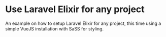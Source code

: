 # Use Laravel Elixir for any project

An example on how to setup Laravel Elixir for any project, this time using a simple VueJS installation with 
SaSS for styling.

